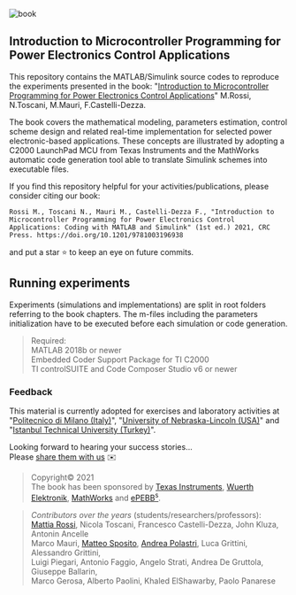 ![book](https://github.com/ThunderMat/Introduction-to-MCU-Programming-for-Power-Electronics-Control-Applications/blob/main/banner_book.png)   


## Introduction to Microcontroller Programming for Power Electronics Control Applications
This repository contains the MATLAB/Simulink source codes to
reproduce the experiments presented in the book: 
"[Introduction to Microcontroller Programming for Power Electronics Control Applications](https://www.taylorfrancis.com/books/mono/10.1201/9781003196938/introduction-microcontroller-programming-power-electronics-control-applications-mattia-rossi-nicola-toscani-francesco-castelli-dezza-marco-mauri)" M.Rossi, N.Toscani, M.Mauri, F.Castelli-Dezza.

The book covers the mathematical modeling, parameters estimation, control scheme design and related real-time implementation for selected power electronic-based applications. These concepts are illustrated by adopting a C2000 LaunchPad MCU from Texas Instruments and the MathWorks automatic code generation tool able to translate Simulink schemes into executable files. 

If you find this repository helpful for your activities/publications, please consider citing our book:
```
Rossi M., Toscani N., Mauri M., Castelli-Dezza F., "Introduction to Microcontroller Programming for Power Electronics Control Applications: Coding with MATLAB and Simulink" (1st ed.) 2021, CRC Press. https://doi.org/10.1201/9781003196938
```
and put a star :star: to keep an eye on future commits. 



## Running experiments
Experiments (simulations and implementations) are split in root folders referring to the book chapters.
The m-files including the parameters initialization have to be executed before each simulation or code generation.  

>Required:  
>MATLAB 2018b or newer  
>Embedded Coder Support Package for TI C2000    
>TI controlSUITE and Code Composer Studio v6 or newer  

### Feedback
This material is currently adopted for exercises and laboratory activities at "[Politecnico di Milano (Italy)](https://www.polimi.it/en)", "[University of Nebraska-Lincoln (USA)](https://www.unl.edu/)" and "[Istanbul Technical University (Turkey)](https://www.itu.edu.tr/en)".

Looking forward to hearing your success stories...  
Please [share them with us](mailto:mattia.rossi@epebbs.com) :envelope:

>Copyright© 2021  
The book has been sponsored by [Texas Instruments](https://www.ti.com/tool/MATHW-3P-SLEC), [Wuerth Elektronik](https://www.we-online.com/en), [MathWorks](https://it.mathworks.com/hardware-support/ti-c2000-embedded-coder.html) and [ePEBB<sup>s</sup>](https://epebbs.com/).

>*Contributors over the years* (students/researchers/professors):  
[Mattia Rossi](https://github.com/ThunderMat), Nicola Toscani, Francesco Castelli-Dezza, John Kluza, Antonin Ancelle  
Marco Mauri, [Matteo Sposito](https://github.com/MatteoSposito94), [Andrea Polastri](https://github.com/AndreaPolastri), Luca Grittini, Alessandro Grittini,   
Luigi Piegari, Antonio Faggio, Angelo Strati, Andrea De Gruttola, Giuseppe Ballarin,  
Marco Gerosa, Alberto Paolini, Khaled ElShawarby, Paolo Panarese
